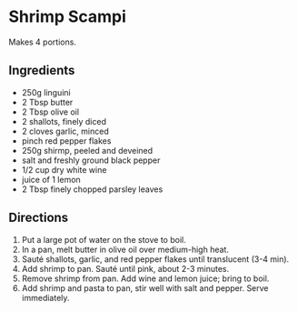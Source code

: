 Shrimp Scampi
=============

Makes 4 portions.

Ingredients
-----------
* 250g linguini
* 2 Tbsp butter
* 2 Tbsp olive oil
* 2 shallots, finely diced
* 2 cloves garlic, minced
* pinch red pepper flakes
* 250g shirmp, peeled and deveined
* salt and freshly ground black pepper
* 1/2 cup dry white wine
* juice of 1 lemon
* 2 Tbsp finely chopped parsley leaves


Directions
----------
1. Put a large pot of water on the stove to boil.
1. In a pan, melt butter in olive oil over medium-high heat.
1. Sauté shallots, garlic, and red pepper flakes until translucent (3-4 min).
1. Add shrimp to pan. Sauté until pink, about 2-3 minutes.
1. Remove shrimp from pan. Add wine and lemon juice; bring to boil.
1. Add shrimp and pasta to pan, stir well with salt and pepper. Serve
   immediately.
